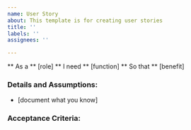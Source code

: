 ```yaml
---
name: User Story
about: This template is for creating user stories
title: ''
labels: ''
assignees: ''

---
```


** As a ** [role]
** I need ** [function]
** So that ** [benefit]

### Details and Assumptions:
* [document what you know]

### Acceptance Criteria:
